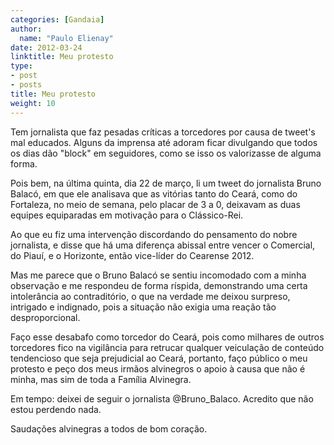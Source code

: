 ```yaml
---
categories: [Gandaia]
author:
  name: "Paulo Elienay"
date: 2012-03-24
linktitle: Meu protesto
type:
- post
- posts
title: Meu protesto
weight: 10
---
```

Tem jornalista que faz pesadas críticas a torcedores por causa de tweet's mal educados. Alguns da imprensa até adoram ficar divulgando que todos os dias dão "block" em seguidores, como se isso os valorizasse de alguma forma.

Pois bem, na última quinta, dia 22 de março, li um tweet do jornalista Bruno Balacó, em que ele analisava que as vitórias tanto do Ceará, como do Fortaleza, no meio de semana, pelo placar de 3 a 0, deixavam as duas equipes equiparadas em motivação para o Clássico-Rei.

Ao que eu fiz uma intervenção discordando do pensamento do nobre jornalista, e disse que há uma diferença abissal entre vencer o Comercial, do Piauí, e o Horizonte, então vice-líder do Cearense 2012. 

Mas me parece que o Bruno Balacó se sentiu incomodado com a minha observação e me respondeu de forma ríspida, demonstrando uma certa intolerância ao contraditório, o que na verdade me deixou surpreso, intrigado e indignado, pois a situação não exigia uma reação tão desproporcional.

Faço esse desabafo como torcedor do Ceará, pois como milhares de outros torcedores fico na vigilância para retrucar qualquer veiculação de conteúdo tendencioso que seja prejudicial ao Ceará, portanto, faço público o meu protesto e peço dos meus irmãos alvinegros o apoio à causa que não é minha, mas sim de toda a Família Alvinegra.

Em tempo: deixei de seguir o jornalista @Bruno_Balaco. Acredito que não estou perdendo nada.

Saudações alvinegras a todos de bom coração.

